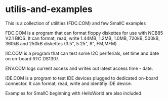 # utilis-and-examples
This is a collection of utilities (FDC.COM) and few SmallC examples

FDC.COM is a program that can format floppy diskettes for use with NCB85 V2.1 BIOS. It can format, read, write 1.44MB, 1.2MB, 1.0MB, 720kB, 500kB, 360kB and 250kB diskettes (3.5", 5.25", 8", FM,MFM)

IIC.COM is a program that can test some I2C periferials, set time and date on on-board RTC DS1307.

ENV.COM logs current access and writes out latest access time - date.

IDE.COM is a program to test IDE devices plugged to dedicated on-board connector. It can format, read, write and identifiy IDE device.

Examples for SmallC beginning with HelloWorld are also included.
